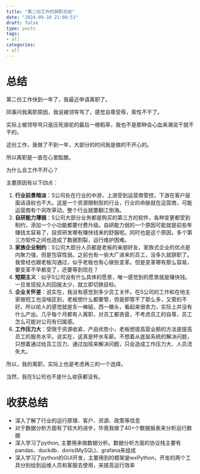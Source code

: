 ```yaml
---
title: "第二份工作的辞职总结"
date: "2024-09-10 21:08:51"
draft: false
type: posts
tags:
- all
categories:
- all
---
```


# 总结

第二份工作快到一年了，我最近申请离职了。

同事问我离职原因，我说被领导骂了，感觉自尊受辱，索性不干了。

实际上被领导骂只是压死骆驼的最后一根稻草，我也不是那种会心血来潮说干就不干的。

这份工作，我做了不到一年，大部分的时间我是做的不开心的。

所以离职是一直在心里酝酿。

为什么会工作不开心？ 

主要原因有以下四点：

1. **行业前景暗淡**：S公司处在行业的中游，上游受到运营商管控，下游在客户层面话语权也不大。这是一个资源限制型的行业，行业的命脉就在运营商，可能运营商有个风吹草动，整个行业就要翻江倒海。
2. **自研能力薄弱**：S公司大部分业务都是购买的第三方的软件，各种变更都受到制约，添加一个小功能都要付费升级。自研能力弱的一个原因可能就是前些年赚钱太容易了，投资研发哪有赚快钱来的舒服呢。同时也是这个原因，多个第三方软件之间也造成了数据割裂，运行维护困难。
3. **家族企业制约**：S公司大部分人员都是老板的亲朋好友，家族式企业的优点是内聚力强，但是包容性弱。之前也有一些大厂进来的员工，没多久就辞职了。 我曾经也跟老板沟通过，似乎老板也有心做些变革。但是变革哪有那么容易，要变革不早都变了，还要等到现在？
4. **短期主义**：似乎S公司没有什么具体的愿景，唯一感觉到的愿景就是赚快钱。一旦发现投入的回报太少，就立即切换目标。
5. **企业关怀差**：说实在，我没有感觉到多少员工关怀。在S公司的工作和在地主家做短工也没啥区别，老板想什么都要管，但是即管不了那么多，又管的不好。所以给人的感觉就是东一棒槌，西一榔头，看起来很卖力，实际上并没有什么产出。几乎每个月都有人离职，对员工都吝啬，不考虑员工的自尊，员工怎么可能对公司有归属感。
6. **工作压力大**：受限于资源收紧、产品优势小，老板想提高营业额的方法是提高员工的服务水平。说实在，这真是杯水车薪。不想着从底层系统的解决问题，只想着通过给员工压力、通过加班来解决问题，只会造成工作压力大、人员流失大。

所以，我的离职，实际上也是考虑再三的一个选择。

当然，我在S公司也不是什么收获都没有。

# 收获总结

- 深入了解了行业的运行原理、客户、资源、政策等信息
- 对于数据分析方面有了较大的进步，毕竟我做了40+个数据报表来分析运行数据
- 深入学习了python, 主要用来做数据分析。数据分析方面的协议栈主要有pandas、duckdb、doris(MySQL)、grafana来组成
- 深入学习了python的GUI开发，主要用到的框架是wxPython，开发的两个工具分别给到运维人员和客服去使用，来提高运行效率
